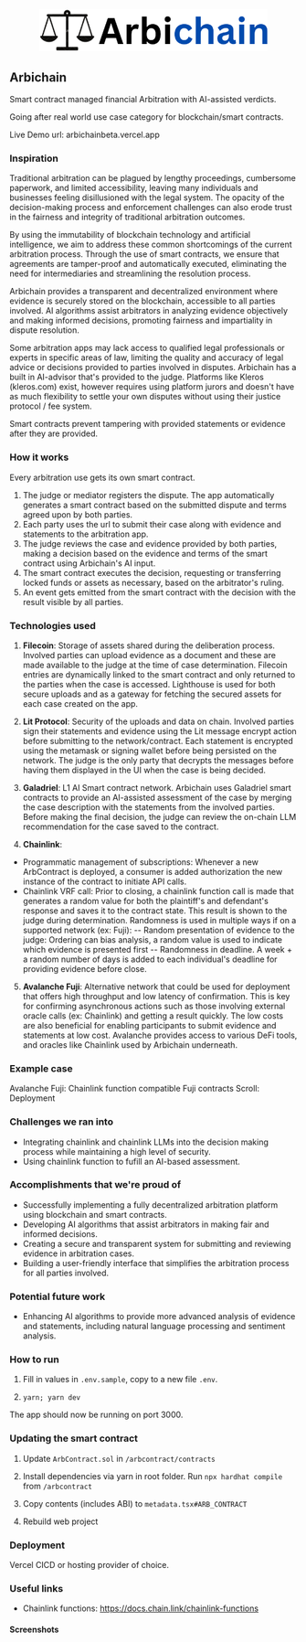 <p align='center'>
    <img src='./public/logo.png' width=400 />
</p>

## Arbichain

Smart contract managed financial Arbitration with AI-assisted verdicts.

Going after real world use case category for blockchain/smart contracts.

Live Demo url: arbichainbeta.vercel.app


<!-- Demo video: -->

### Inspiration

Traditional arbitration can be plagued by lengthy proceedings, cumbersome paperwork, and limited accessibility, leaving many individuals and businesses feeling disillusioned with the legal system. The opacity of the decision-making process and enforcement challenges can also erode trust in the fairness and integrity of traditional arbitration outcomes.

By using the immutability of blockchain technology and artificial intelligence, we aim to address these common shortcomings of the current arbitration process. Through the use of smart contracts, we ensure that agreements are tamper-proof and automatically executed, eliminating the need for intermediaries and streamlining the resolution process.

Arbichain provides a transparent and decentralized environment where evidence is securely stored on the blockchain, accessible to all parties involved. AI algorithms assist arbitrators in analyzing evidence objectively and making informed decisions, promoting fairness and impartiality in dispute resolution.

Some arbitration apps may lack access to qualified legal professionals or experts in specific areas of law, limiting the quality and accuracy of legal advice or decisions provided to parties involved in disputes. Arbichain has a built in AI-advisor that's provided to the judge. Platforms like Kleros (kleros.com) exist, however requires using platform jurors and doesn't have as much flexibility to settle your own disputes without using their justice protocol / fee system.

Smart contracts prevent tampering with provided statements or evidence after they are provided.

### How it works

 <!-- Be able to create a simple arbitration thread without the overhead of signing up for a new protocol or platform and using existing blockchain networks and the Chainlink LLM. -->

Every arbitration use gets its own smart contract.

1. The judge or mediator registers the dispute. The app automatically generates a smart contract based on the submitted dispute and terms agreed upon by both parties.
2. Each party uses the url to submit their case along with evidence and statements to the arbitration app.
3. The judge reviews the case and evidence provided by both parties, making a decision based on the evidence and terms of the smart contract using Arbichain's AI input.
4. The smart contract executes the decision, requesting or transferring locked funds or assets as necessary, based on the arbitrator's ruling.
5. An event gets emitted from the smart contract with the decision with the result visible by all parties.

<!-- Using a smart contracts ultimately prevents tampering with provided statements, evidence, and decision after they are provided with each interaction timestamped and recorded on the contract. -->

### Technologies used

<!-- https://ethglobal.com/events/hackfs2024/prizes-->
1. <b>Filecoin</b>: Storage of assets shared during the deliberation process. Involved parties can upload evidence as a document and these are made available to the judge at the time of case determination. Filecoin entries are dynamically linked to the smart contract and only returned to the parties when the case is accessed. Lighthouse is used for both secure uploads and as a gateway for fetching the secured assets for each case created on the app. 

2. <b>Lit Protocol</b>: Security of the uploads and data on chain. Involved parties sign their statements and evidence using the Lit message encrypt action before submitting to the network/contract. Each statement is encrypted using the metamask or signing wallet before being persisted on the network. The judge is the only party that decrypts the messages before having them displayed in the UI when the case is being decided. 

3. <b>Galadriel</b>: L1 AI Smart contract network. Arbichain uses Galadriel smart contracts to provide an AI-assisted assessment of the case by merging the case description with the statements from the involved parties. Before making the final decision, the judge can review the on-chain LLM recommendation for the case saved to the contract.

4. <b>Chainlink</b>:
* Programmatic management of subscriptions: Whenever a new ArbContract is deployed, a consumer is added authorization the new instance of the contract to initiate API calls.
* Chainlink VRF call: Prior to closing, a chainlink function call is made that generates a random value for both the plaintiff's and defendant's response and saves it to the contract state. This result is shown to the judge during determination. Randomness is used in multiple ways if on a supported network (ex: Fuji):
-- Random presentation of evidence to the judge: Ordering can bias analysis, a random value is used to indicate which evidence is presented first
--  Randomness in deadline. A week + a random number of days is added to each individual's deadline for providing evidence before close.

5. <b>Avalanche Fuji</b>: Alternative network that could be used for deployment that offers high throughput and low latency of confirmation. This is key for confirming asynchronous actions such as those involving external oracle calls (ex: Chainlink) and getting a result quickly. The low costs are also beneficial for enabling participants to submit evidence and statements at low cost. Avalanche provides access to various DeFi tools, and oracles like Chainlink used by Arbichain underneath.

<!-- Huddle01: Video meeting between participants. Huddle can be used by the judge to initiate a closing session and invite the participants. -->

### Example case


Avalanche Fuji: Chainlink function compatible Fuji contracts
Scroll: Deployment
<!-- (address real world problems) -->
<!-- Avalanche?: https://docs.google.com/document/d/1XYYRz5dXlRcDCb9jH6eGzClPQ8VBrXre6zM9U8cDBQs/edit -->
<!-- Scroll: Use as infra, no need in demo video -->


### Challenges we ran into
* Integrating chainlink and chainlink LLMs into the decision making process while maintaining a high level of security.
* Using chainlink function to fufill an AI-based assessment.


### Accomplishments that we're proud of
* Successfully implementing a fully decentralized arbitration platform using blockchain and smart contracts.
* Developing AI algorithms that assist arbitrators in making fair and informed decisions.
* Creating a secure and transparent system for submitting and reviewing evidence in arbitration cases.
* Building a user-friendly interface that simplifies the arbitration process for all parties involved.

### Potential future work
* Enhancing AI algorithms to provide more advanced analysis of evidence and statements, including natural language processing and sentiment analysis.

### How to run

1. Fill in values in `.env.sample`, copy to a new file `.env`.

2. `yarn; yarn dev`

The app should now be running on port 3000.

### Updating the smart contract

1. Update `ArbContract.sol` in `/arbcontract/contracts`

2. Install dependencies via yarn in root folder. Run `npx hardhat compile` from `/arbcontract`

3. Copy contents (includes ABI) to `metadata.tsx#ARB_CONTRACT`

4. Rebuild web project

### Deployment

Vercel CICD or hosting provider of choice.


### Useful links
* Chainlink functions: https://docs.chain.link/chainlink-functions

<!--
Arbichain
Demo

-->

#### Screenshots

